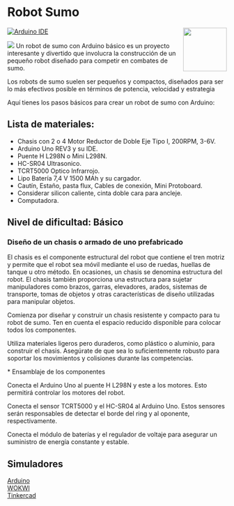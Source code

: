 # Robot Sumo
<img src="https://content.arduino.cc/website/Arduino_logo_teal.svg" height="100" align="right" />

[![Arduino IDE](https://github.com/arduino/arduino-ide/workflows/Arduino%20IDE/badge.svg)](https://github.com/arduino/arduino-ide/actions?query=workflow%3A%22Arduino+IDE%22)


![](static/screenshot.png)
Un robot de sumo con Arduino básico es un proyecto interesante y divertido que involucra la construcción de un pequeño robot diseñado para competir en combates de sumo.

Los robots de sumo suelen ser pequeños y compactos, diseñados para ser lo más efectivos posible en términos de potencia, velocidad y estrategia

Aquí tienes los pasos básicos para crear un robot de sumo con Arduino:

## Lista de materiales:
<ul>
  <li>Chasis con 2 o 4 Motor Reductor de Doble Eje Tipo I, 200RPM, 3-6V.</li>
  <li>Arduino Uno REV3 y su IDE.</li>
  <li>Puente H L298N o Mini L298N.</li>
  <li>HC-SR04 Ultrasonico.</li>
  <li>TCRT5000 Optico Infrarrojo.</li>
  <li>Lipo Batería 7,4 V 1500 MAh y su cargador.</li>
  <li>Cautín, Estaño, pasta flux, Cables de conexión, Mini Protoboard.</li>
  <li>Considerar silicon caliente, cinta doble cara para ancleje. </li>
  <li>Computadora. </li>
</ul>

## Nivel de dificultad: Básico
<h3>Diseño de un chasis o armado de uno prefabricado </h3>
<p>El chasis es el componente estructural del robot que contiene el tren motriz y permite que el robot sea móvil mediante el uso de ruedas, huellas de tanque u otro método. En ocasiones, un chasis se denomina estructura del robot. El chasis también proporciona una estructura para sujetar manipuladores como brazos, garras, elevadores, arados, sistemas de transporte, tomas de objetos y otras características de diseño utilizadas para manipular objetos. </p>
<p> Comienza por diseñar y construir un chasis resistente y compacto para tu robot de sumo. Ten en cuenta el espacio reducido disponible para colocar todos los componentes.</p>
<p>Utiliza materiales ligeros pero duraderos, como plástico o aluminio, para construir el chasis. Asegúrate de que sea lo suficientemente robusto para soportar los movimientos y colisiones durante las competencias.</p></div>

<div>
* Ensamblaje de los componentes
<p>Conecta el Arduino Uno al puente H L298N y este a los motores. Esto permitirá controlar los motores del robot.</p>

<p>Conecta el sensor TCRT5000 y el HC-SR04 al Arduino Uno. Estos sensores serán responsables de detectar el borde del ring y al oponente, respectivamente.</p>

<p>Conecta el módulo de baterías y el regulador de voltaje para asegurar un suministro de energía constante y estable.</p>
</div>
<h2> Simuladores </h2>
<A HREF="https://wokwi.com/">Arduino </A> <br>
<A HREF="https://wokwi.com/">WOKWI</A> <br>
<A HREF="https://www.tinkercad.com/">Tinkercad</A> 